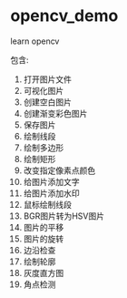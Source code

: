 # opencv_demo

learn opencv

包含:
1. 打开图片文件
2. 可视化图片
3. 创建空白图片
4. 创建渐变彩色图片
5. 保存图片
6. 绘制线段
7. 绘制多边形
8. 绘制矩形
9. 改变指定像素点颜色
10. 给图片添加文字
11. 给图片添加水印
12. 鼠标绘制线段
13. BGR图片转为HSV图片
14. 图片的平移
15. 图片的旋转
16. 边沿检查
17. 绘制轮廓
18. 灰度直方图
19. 角点检测






